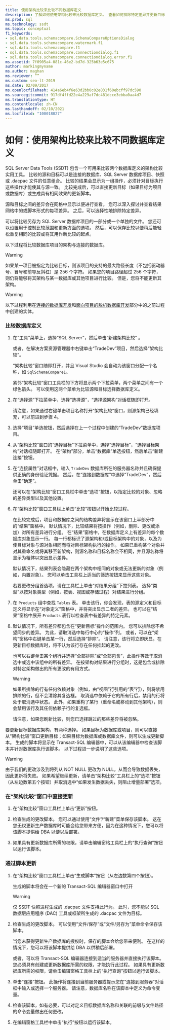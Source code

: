 ```yaml
---
title: 使用架构比较来比较不同数据库定义
description: 了解如何使用架构比较来比较数据库定义。 查看如何排除特定差异并更新目标或创建更新脚本。
ms.prod: sql
ms.technology: ssdt
ms.topic: conceptual
f1_keywords:
- sql.data.tools.schemacompare.SchemaCompareOptionsDialog
- sql.data.tools.schemacompare.watermark.f1
- sql.data.tools.schemacompare.f1
- sql.data.tools.schemacompare.connectiondialog.f1
- sql.data.tools.schemacompare.connectiondialog.error.f1
ms.assetid: 7f0905a4-081c-46e2-bd7d-325b63e5c675
author: markingmyname
ms.author: maghan
ms.reviewer: “”
ms.custom: seo-lt-2019
ms.date: 02/09/2017
ms.openlocfilehash: 414a6eb4f6e63d2bb0c02e831f60ebcff97dc590
ms.sourcegitcommit: 917df4ffd22e4a229af7dc481dcce3ebba0aa4d7
ms.translationtype: HT
ms.contentlocale: zh-CN
ms.lasthandoff: 02/10/2021
ms.locfileid: "100018027"
---
```

# <a name="how-to-use-schema-compare-to-compare-different-database-definitions"></a>如何：使用架构比较来比较不同数据库定义

SQL Server Data Tools (SSDT) 包含一个可用来比较两个数据库定义的架构比较实用工具。  比较的源和目标可以是连接的数据库、SQL Server 数据库项目、快照或 .dacpac 文件的任意组合。  比较的结果会显示为一组操作，必须针对目标执行这些操作才能使其与源一致。  比较完成后，可以直接更新目标（如果目标为项目或数据库）或生成具有相同效果的更新脚本。  
  
源和目标之间的差异会在网格中显示以便进行查看。  您可以深入探讨并查看结果网格中的或脚本形式的每项差异。  之后，可以选择性地排除特定差异。  
  
可以将比较另存为 SQL Server 数据库项目的一部分或一个单独的文件。  您还可以设置用于控制比较范围和更新方面的选项。  然后，可以保存比较以便稍后能轻松重复相同的比较或将其用作新比较的起点。  
  
以下过程将比较数据库项目的架构与连接的数据库。  
  
> [!WARNING]  
> 如果某一项目被指定为比较目标，则该项目的支持的最大路径长度（不包括驱动器号、冒号和前导反斜杠）是 256 个字符。 如果您的项目路径超过 256 个字符，则仍将能够将其架构与某一数据库或其他项目进行比较。 但是，您将不能更新其架构。  
  
> [!WARNING]  
> 以下过程利用在[连接的数据库开发](../ssdt/connected-database-development.md)和[面向项目的脱机数据库开发](../ssdt/project-oriented-offline-database-development.md)部分中的之前过程中创建的实体。  
  
### <a name="to-compare-database-definitions"></a>比较数据库定义  
  
1.  在“工具”菜单上，选择“SQL Server”，然后单击“新建架构比较”  。  
  
    或者，在解决方案资源管理器中右键单击“TradeDev”项目，然后选择“架构比较”。  
  
    “架构比较”窗口随即打开，并且 Visual Studio 会自动为该窗口分配一个名称，如 `SqlSchemaCompare1`。  
  
    紧邻“架构比较”窗口工具栏的下方将显示两个下拉菜单，两个菜单之间有一个绿色箭头。 可以使用这两个菜单为比较源和目标选择数据库定义。  
  
2.  在“选择源”下拉菜单中，选择“选择源”，“选择源架构”对话框随即打开。  
  
    请注意，如果通过右键单击项目名称打开“架构比较”窗口，则源架构已经填充，可以前进到步骤 4。  
  
3.  选择“项目”单选按钮，然后选择在上一个过程中创建的“TradeDev”数据库项目。  
  
4.  从“架构比较”窗口的“选择目标”下拉菜单中，选择“选择目标”，“选择目标架构”对话框随即打开。 在“架构”部分，单击“数据库”单选按钮，然后单击“新建连接”按钮。  
  
5.  在“连接属性”对话框中，输入 `TradeDev` 数据库所在的服务器名称并且确保提供正确的身份验证凭据。 然后，在“连接到数据库”中选择“TradeDev”，然后单击“确定”。  
  
    还可以在“架构比较”窗口工具栏中单击“选项”按钮，以指定比较的对象、忽略的差异类型以及其他设置。  
  
6.  在“架构比较”窗口工具栏上单击“比较”按钮以开始比较过程。  
  
    在比较完成后，项目和数据库之间的结构差异将显示在该窗口上半部分中的“结果”窗格中。 默认情况下，比较结果将按操作（例如，删除、更改或添加）对所有差异进行分组。 在“结果”窗格中，在数据库定义上有差异的每个数据库对象显示一行。 每一行都标识了源架构和/或目标架构中的对象，以及为使目标对象与源对象相同而将对目标架构执行的操作。  如果已重构某个对象并对其重命名或将其移至新架构，则源名称和目标名称会不相同，并且源名称将显示为粗体以突出显示差异。  
  
    默认情况下，结果列表会隐藏在两个架构中相同的对象或无法更新的对象（例如，内置对象）。  您可以单击工具栏上适当的筛选按钮来显示这些对象。  
  
    若要更改分组首选项，请在工具栏上单击“对结果分组”下拉列表。  选择“类型”以按对象类型（例如，按表、视图或存储过程）对结果进行分组。  
  
7.  在 `Products` 组中查找 `Tables` 表。 单击该行，你会发现，表的源定义和目标定义将显示在“对象定义”窗格中，并将突出显示二者的差异。 也可以在“结果”窗格中展开 `Products` 表行以检查表中有差异的特定元素。  
  
8.  默认情况下，所有差异都包含在“更新目标”操作的范围内。 您可以排除您不希望同步的差异。 为此，请取消选中每行中心的“操作”列。 或者，可以在“架构”窗格中右键单击某一行，然后选择“排除”。 请注意，该行将立即灰显。在更新目标数据库时，将不认为该行存在任何挂起的更改。  
  
    也可以右键单击某个组行并选择“全部排除”或“全部包含”，此操作等效于取消选中或选中该组中的所有差异。 在按架构对结果进行分组时，这是包含或排除对特定架构做出的所有更改的有用方式。  
  
    > [!WARNING]  
    > 如果所排除的行有任何依赖对象（例如，由“视图”行引用的“表”行），则将禁用排除的行，但不会清除其复选框。 取消选中依赖于它的所有行后，禁用的行将处于取消选中状态。 此外，如果重构了某行（重命名或移动到其他架构），则会禁用该行及其任何依赖子行的复选框。  
    >   
    > 请注意，如果您刷新比较，则您已选择跳过的那些差异将被忽略。  
  
要更新目标数据库架构，有两种选择。 如果目标为数据库或项目，则可以直接从“架构比较”窗口更新目标；如果目标为数据库或数据库文件，则可以生成更新脚本。  生成的脚本将显示在 Transact\-SQL 编辑器中，可以从该编辑器中检查该脚本并针对数据库执行该脚本。 以下过程进一步说明了这些选项。  
  
> [!WARNING]  
> 由于我们的更改涉及到将列从 NOT NULL 更改为 NULL，从而会导致数据丢失，因此更新将失败。 如果希望继续更新，请单击“架构比较”工具栏上的“选项”按钮（从左边数第五个按钮）并取消选中“如果发生数据丢失，则阻止增量部署”选项。  
  
### <a name="to-update-directly-in-the-schema-compare-window"></a>在“架构比较”窗口中直接更新  
  
1.  在“架构比较”窗口工具栏上单击“更新”按钮。  
  
2.  检查生成的更改脚本。 您可以通过使用“文件”/“新建”菜单保存该脚本。 这在您无权更新生产数据库时可能会给您带来方便，因为在这种情况下，您可以将该脚本提供给 DBA 以便以后部署。  
  
3.  如果具有更新数据库所需的权限，请单击编辑窗格工具栏上的“执行查询”按钮以运行该脚本。  
  
### <a name="to-update-by-script"></a>通过脚本更新  
  
1.  在“架构比较”窗口工具栏上单击“生成脚本”按钮（从左边数第四个按钮）。  
  
    生成的脚本将会在一个新的 Transact\-SQL 编辑器窗口中打开  
  
    > [!WARNING]  
    > 仅 SSDT 快照进程生成的 .dacpac 文件支持此行为。  此时，您不能以 SQL 数据层应用程序 (DAC) 工具或框架所生成的 .dacpac 文件为目标。  
  
2.  检查生成的更改脚本。 可以使用“文件/保存”或“文件/另存为”菜单命令保存该脚本。  
  
    当您未获得更新生产数据库的授权时，保存的脚本会给您带来便利。 在这样的情况下，您可以将该脚本提供给 DBA 以供稍后部署。  
  
    或者，可以将 Transact\-SQL 编辑器连接到适当的服务器并直接执行该脚本。 您必须具有创建或更新数据库所需的权限，才能执行此过程。 如果具有更新数据库所需的权限，请单击编辑窗格工具栏上的“执行查询”按钮以运行该脚本。  
  
3.  单击“连接”按钮。 此操作将连接到当前服务器或提示您在“连接到服务器”对话框中输入或选择一个服务器。  请注意，数据库名称在该脚本中定义为命令变量。  
  
4.  检查该脚本，如有必要，可以对定义目标数据库名称和关联的前缀与文件路径的命令变量做出任何更改。  
  
5.  在编辑窗格工具栏中单击“执行”按钮以运行该脚本。  
  
